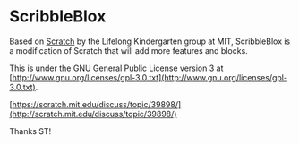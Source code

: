 # ScribbleBlox

Based on [Scratch](https://scratch.mit.edu/) by the Lifelong Kindergarten group at MIT, ScribbleBlox is a modification of Scratch that will add more features and blocks.

This is under the GNU General Public License version 3 at [http://www.gnu.org/licenses/gpl-3.0.txt](http://www.gnu.org/licenses/gpl-3.0.txt).

[https://scratch.mit.edu/discuss/topic/39898/](http://scratch.mit.edu/discuss/topic/39898/)

Thanks ST!
